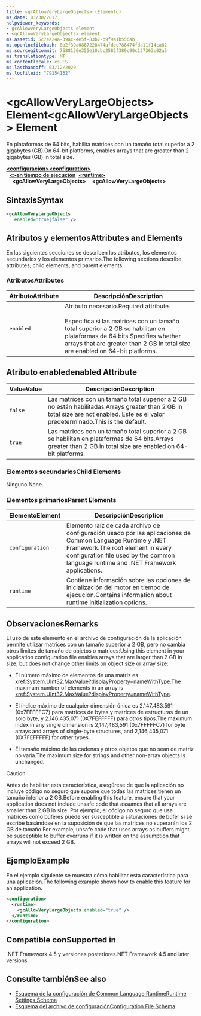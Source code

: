 ```yaml
---
title: <gcAllowVeryLargeObjects> (Elemento)
ms.date: 03/30/2017
helpviewer_keywords:
- gcAllowVeryLargeObjects element
- <gcAllowVeryLargeObjects> element
ms.assetid: 5c7ea24a-39ac-4e5f-83b7-b9f9a1b556ab
ms.openlocfilehash: 8b2f39a0867228474afdee788474fda11f14ca82
ms.sourcegitcommit: 7588136e355e10cbc2582f389c90c127363c02a5
ms.translationtype: MT
ms.contentlocale: es-ES
ms.lasthandoff: 03/12/2020
ms.locfileid: "79154132"
---
```

# <a name="gcallowverylargeobjects-element"></a><span data-ttu-id="91bb1-102">\<gcAllowVeryLargeObjects> Element</span><span class="sxs-lookup"><span data-stu-id="91bb1-102">\<gcAllowVeryLargeObjects> Element</span></span>
<span data-ttu-id="91bb1-103">En plataformas de 64 bits, habilita matrices con un tamaño total superior a 2 gigabytes (GB).</span><span class="sxs-lookup"><span data-stu-id="91bb1-103">On 64-bit platforms, enables arrays that are greater than 2 gigabytes (GB) in total size.</span></span>  
  
<span data-ttu-id="91bb1-104">[**\<configuración>**](../configuration-element.md)</span><span class="sxs-lookup"><span data-stu-id="91bb1-104">[**\<configuration>**](../configuration-element.md)</span></span>\
<span data-ttu-id="91bb1-105">&nbsp;&nbsp;[**\<>en tiempo de ejecución**](runtime-element.md)</span><span class="sxs-lookup"><span data-stu-id="91bb1-105">&nbsp;&nbsp;[**\<runtime>**](runtime-element.md)</span></span>\
<span data-ttu-id="91bb1-106">&nbsp;&nbsp;&nbsp;&nbsp;**\<gcAllowVeryLargeObjects>**</span><span class="sxs-lookup"><span data-stu-id="91bb1-106">&nbsp;&nbsp;&nbsp;&nbsp;**\<gcAllowVeryLargeObjects>**</span></span>  
  
## <a name="syntax"></a><span data-ttu-id="91bb1-107">Sintaxis</span><span class="sxs-lookup"><span data-stu-id="91bb1-107">Syntax</span></span>  
  
```xml  
<gcAllowVeryLargeObjects
   enabled="true|false" />  
```  
  
## <a name="attributes-and-elements"></a><span data-ttu-id="91bb1-108">Atributos y elementos</span><span class="sxs-lookup"><span data-stu-id="91bb1-108">Attributes and Elements</span></span>  
 <span data-ttu-id="91bb1-109">En las siguientes secciones se describen los atributos, los elementos secundarios y los elementos primarios.</span><span class="sxs-lookup"><span data-stu-id="91bb1-109">The following sections describe attributes, child elements, and parent elements.</span></span>  
  
### <a name="attributes"></a><span data-ttu-id="91bb1-110">Atributos</span><span class="sxs-lookup"><span data-stu-id="91bb1-110">Attributes</span></span>  
  
|<span data-ttu-id="91bb1-111">Atributo</span><span class="sxs-lookup"><span data-stu-id="91bb1-111">Attribute</span></span>|<span data-ttu-id="91bb1-112">Descripción</span><span class="sxs-lookup"><span data-stu-id="91bb1-112">Description</span></span>|  
|---------------|-----------------|  
|`enabled`|<span data-ttu-id="91bb1-113">Atributo necesario.</span><span class="sxs-lookup"><span data-stu-id="91bb1-113">Required attribute.</span></span><br /><br /> <span data-ttu-id="91bb1-114">Especifica si las matrices con un tamaño total superior a 2 GB se habilitan en plataformas de 64 bits.</span><span class="sxs-lookup"><span data-stu-id="91bb1-114">Specifies whether arrays that are greater than 2 GB in total size are enabled on 64-bit platforms.</span></span>|  
  
## <a name="enabled-attribute"></a><span data-ttu-id="91bb1-115">Atributo enabled</span><span class="sxs-lookup"><span data-stu-id="91bb1-115">enabled Attribute</span></span>  
  
|<span data-ttu-id="91bb1-116">Value</span><span class="sxs-lookup"><span data-stu-id="91bb1-116">Value</span></span>|<span data-ttu-id="91bb1-117">Descripción</span><span class="sxs-lookup"><span data-stu-id="91bb1-117">Description</span></span>|  
|-----------|-----------------|  
|`false`|<span data-ttu-id="91bb1-118">Las matrices con un tamaño total superior a 2 GB no están habilitadas.</span><span class="sxs-lookup"><span data-stu-id="91bb1-118">Arrays greater than 2 GB in total size are not enabled.</span></span> <span data-ttu-id="91bb1-119">Este es el valor predeterminado.</span><span class="sxs-lookup"><span data-stu-id="91bb1-119">This is the default.</span></span>|  
|`true`|<span data-ttu-id="91bb1-120">Las matrices con un tamaño total superior a 2 GB se habilitan en plataformas de 64 bits.</span><span class="sxs-lookup"><span data-stu-id="91bb1-120">Arrays greater than 2 GB in total size are enabled on 64-bit platforms.</span></span>|  
  
### <a name="child-elements"></a><span data-ttu-id="91bb1-121">Elementos secundarios</span><span class="sxs-lookup"><span data-stu-id="91bb1-121">Child Elements</span></span>  
 <span data-ttu-id="91bb1-122">Ninguno.</span><span class="sxs-lookup"><span data-stu-id="91bb1-122">None.</span></span>  
  
### <a name="parent-elements"></a><span data-ttu-id="91bb1-123">Elementos primarios</span><span class="sxs-lookup"><span data-stu-id="91bb1-123">Parent Elements</span></span>  
  
|<span data-ttu-id="91bb1-124">Elemento</span><span class="sxs-lookup"><span data-stu-id="91bb1-124">Element</span></span>|<span data-ttu-id="91bb1-125">Descripción</span><span class="sxs-lookup"><span data-stu-id="91bb1-125">Description</span></span>|  
|-------------|-----------------|  
|`configuration`|<span data-ttu-id="91bb1-126">Elemento raíz de cada archivo de configuración usado por las aplicaciones de Common Language Runtime y .NET Framework.</span><span class="sxs-lookup"><span data-stu-id="91bb1-126">The root element in every configuration file used by the common language runtime and .NET Framework applications.</span></span>|  
|`runtime`|<span data-ttu-id="91bb1-127">Contiene información sobre las opciones de inicialización del motor en tiempo de ejecución.</span><span class="sxs-lookup"><span data-stu-id="91bb1-127">Contains information about runtime initialization options.</span></span>|  
  
## <a name="remarks"></a><span data-ttu-id="91bb1-128">Observaciones</span><span class="sxs-lookup"><span data-stu-id="91bb1-128">Remarks</span></span>  
 <span data-ttu-id="91bb1-129">El uso de este elemento en el archivo de configuración de la aplicación permite utilizar matrices con un tamaño superior a 2 GB, pero no cambia otros límites de tamaño de objetos o matrices:</span><span class="sxs-lookup"><span data-stu-id="91bb1-129">Using this element in your application configuration file enables arrays that are larger than 2 GB in size, but does not change other limits on object size or array size:</span></span>  
  
- <span data-ttu-id="91bb1-130">El número máximo de elementos de una matriz es <xref:System.UInt32.MaxValue?displayProperty=nameWithType>.</span><span class="sxs-lookup"><span data-stu-id="91bb1-130">The maximum number of elements in an array is <xref:System.UInt32.MaxValue?displayProperty=nameWithType>.</span></span>  
  
- <span data-ttu-id="91bb1-131">El índice máximo de cualquier dimensión única es 2.147.483.591 (0x7FFFFFC7) para matrices de bytes y matrices de estructuras de un solo byte, y 2.146.435.071 (0X7FEFFFFF) para otros tipos.</span><span class="sxs-lookup"><span data-stu-id="91bb1-131">The maximum index in any single dimension is 2,147,483,591 (0x7FFFFFC7) for byte arrays and arrays of single-byte structures, and 2,146,435,071 (0X7FEFFFFF) for other types.</span></span>  
  
- <span data-ttu-id="91bb1-132">El tamaño máximo de las cadenas y otros objetos que no sean de matriz no varía.</span><span class="sxs-lookup"><span data-stu-id="91bb1-132">The maximum size for strings and other non-array objects is unchanged.</span></span>  
  
> [!CAUTION]
> <span data-ttu-id="91bb1-133">Antes de habilitar esta característica, asegúrese de que la aplicación no incluye código no seguro que supone que todas las matrices tienen un tamaño inferior a 2 GB.</span><span class="sxs-lookup"><span data-stu-id="91bb1-133">Before enabling this feature, ensure that your application does not include unsafe code that assumes that all arrays are smaller than 2 GB in size.</span></span> <span data-ttu-id="91bb1-134">Por ejemplo, el código no seguro que usa matrices como búferes puede ser susceptible a saturaciones de búfer si se escribe basándose en la suposición de que las matrices no superarán los 2 GB de tamaño.</span><span class="sxs-lookup"><span data-stu-id="91bb1-134">For example, unsafe code that uses arrays as buffers might be susceptible to buffer overruns if it is written on the assumption that arrays will not exceed 2 GB.</span></span>  
  
## <a name="example"></a><span data-ttu-id="91bb1-135">Ejemplo</span><span class="sxs-lookup"><span data-stu-id="91bb1-135">Example</span></span>  
 <span data-ttu-id="91bb1-136">En el ejemplo siguiente se muestra cómo habilitar esta característica para una aplicación.</span><span class="sxs-lookup"><span data-stu-id="91bb1-136">The following example shows how to enable this feature for an application.</span></span>  
  
```xml  
<configuration>  
  <runtime>  
    <gcAllowVeryLargeObjects enabled="true" />  
  </runtime>  
</configuration>  
```  
  
## <a name="supported-in"></a><span data-ttu-id="91bb1-137">Compatible con</span><span class="sxs-lookup"><span data-stu-id="91bb1-137">Supported in</span></span>

<span data-ttu-id="91bb1-138">.NET Framework 4.5 y versiones posteriores</span><span class="sxs-lookup"><span data-stu-id="91bb1-138">.NET Framework 4.5 and later versions</span></span>

## <a name="see-also"></a><span data-ttu-id="91bb1-139">Consulte también</span><span class="sxs-lookup"><span data-stu-id="91bb1-139">See also</span></span>

- [<span data-ttu-id="91bb1-140">Esquema de la configuración de Common Language Runtime</span><span class="sxs-lookup"><span data-stu-id="91bb1-140">Runtime Settings Schema</span></span>](index.md)
- [<span data-ttu-id="91bb1-141">Esquema del archivo de configuración</span><span class="sxs-lookup"><span data-stu-id="91bb1-141">Configuration File Schema</span></span>](../index.md)
